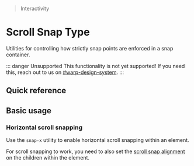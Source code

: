 > Interactivity

# Scroll Snap Type
Utilities for controlling how strictly snap points are enforced in a snap container.

::: danger Unsupported
This functionality is not yet supported! If you need this, reach out to us on [#warp-design-system](https://sch-chat.slack.com/archives/C04P0GYTHPV).
:::

## Quick reference

<qr-table />

## Basic usage

### Horizontal scroll snapping
Use the `snap-x` utility to enable horizontal scroll snapping within an element.

For scroll snapping to work, you need to also set the [scroll snap alignment](./scroll-snap-align) on the children within the element.

